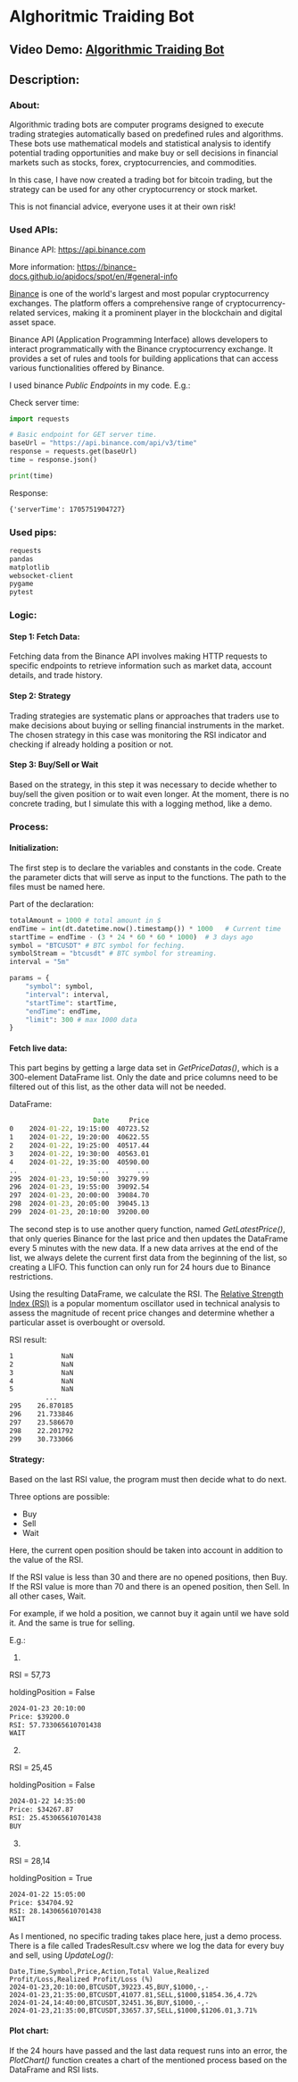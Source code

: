  # Alghoritmic Traiding Bot

 ## Video Demo: [Algorithmic Traiding Bot](https://www.youtube.com/watch?v=BOiA40Xfmg0) 

 ## Description:

 ### About:
Algorithmic trading bots are computer programs designed to execute trading strategies automatically based on predefined rules and algorithms. These bots use mathematical models and statistical analysis to identify potential trading opportunities and make buy or sell decisions in financial markets such as stocks, forex, cryptocurrencies, and commodities.

In this case, I have now created a trading bot for bitcoin trading, but the strategy can be used for any other cryptocurrency or stock market.

This is not financial advice, everyone uses it at their own risk!

### Used APIs:
Binance API: https://api.binance.com

More information: https://binance-docs.github.io/apidocs/spot/en/#general-info

[Binance](https://www.binance.com/en) is one of the world's largest and most popular cryptocurrency exchanges. The platform offers a comprehensive range of cryptocurrency-related services, making it a prominent player in the blockchain and digital asset space.

Binance API (Application Programming Interface) allows developers to interact programmatically with the Binance cryptocurrency exchange. It provides a set of rules and tools for building applications that can access various functionalities offered by Binance.

I used binance *Public Endpoints*  in my code. E.g.:

Check server time:
```python
import requests

# Basic endpoint for GET server time.
baseUrl = "https://api.binance.com/api/v3/time"
response = requests.get(baseUrl)
time = response.json()

print(time)
```

Response:
```cmd
{'serverTime': 1705751904727}
```

### Used pips:
```txt
requests
pandas
matplotlib
websocket-client
pygame
pytest
```

### Logic:
#### Step 1: Fetch Data:
Fetching data from the Binance API involves making HTTP requests to specific endpoints to retrieve information such as market data, account details, and trade history.

#### Step 2: Strategy
Trading strategies are systematic plans or approaches that traders use to make decisions about buying or selling financial instruments in the market. The chosen strategy in this case was monitoring the RSI indicator and checking if already holding a position or not.

#### Step 3: Buy/Sell or Wait
Based on the strategy, in this step it was necessary to decide whether to buy/sell the given position or to wait even longer. At the moment, there is no concrete trading, but I simulate this with a logging method, like a demo.

### Process:
#### Initialization:
The first step is to declare the variables and constants in the code. Create the parameter dicts that will serve as input to the functions. The path to the files must be named here.

Part of the declaration:
```python
totalAmount = 1000 # total amount in $
endTime = int(dt.datetime.now().timestamp()) * 1000   # Current time
startTime = endTime - (3 * 24 * 60 * 60 * 1000)  # 3 days ago 
symbol = "BTCUSDT" # BTC symbol for feching.
symbolStream = "btcusdt" # BTC symbol for streaming.
interval = "5m"
```

```python
params = {
    "symbol": symbol,
    "interval": interval, 
    "startTime": startTime,
    "endTime": endTime,
    "limit": 300 # max 1000 data
}
```

#### Fetch live data:
This part begins by getting a large data set in *GetPriceDatas()*, which is a 300-element DataFrame list. Only the date and price columns need to be filtered out of this list, as the other data will not be needed.

DataFrame:
```cmd
                     Date     Price
0    2024-01-22, 19:15:00  40723.52
1    2024-01-22, 19:20:00  40622.55
2    2024-01-22, 19:25:00  40517.44
3    2024-01-22, 19:30:00  40563.01
4    2024-01-22, 19:35:00  40590.00
..                    ...       ...
295  2024-01-23, 19:50:00  39279.99
296  2024-01-23, 19:55:00  39092.54
297  2024-01-23, 20:00:00  39084.70
298  2024-01-23, 20:05:00  39045.13
299  2024-01-23, 20:10:00  39200.00
```

The second step is to use another query function, named *GetLatestPrice()*, that only queries Binance for the last price and then updates the DataFrame every 5 minutes with the new data. If a new data arrives at the end of the list, we always delete the current first data from the beginning of the list, so creating a LIFO. This function can only run for 24 hours due to Binance restrictions.

Using the resulting DataFrame, we calculate the RSI. The [Relative Strength Index (RSI)](https://en.wikipedia.org/wiki/Relative_strength_index) is a popular momentum oscillator used in technical analysis to assess the magnitude of recent price changes and determine whether a particular asset is overbought or oversold.

RSI result:
```cmd
1            NaN
2            NaN
3            NaN
4            NaN
5            NaN
         ...
295    26.870185
296    21.733846
297    23.586670
298    22.201792
299    30.733066
```

#### Strategy:
Based on the last RSI value, the program must then decide what to do next. 

Three options are possible:

- Buy
- Sell
- Wait

Here, the current open position should be taken into account in addition to the value of the RSI. 

If the RSI value is less than 30 and there are no opened positions, then Buy.
If the RSI value is more than 70 and there is an opened position, then Sell.
In all other cases, Wait.

For example, if we hold a position, we cannot buy it again until we have sold it. And the same is true for selling.

E.g.:

1.

RSI = 57,73

holdingPosition = False
```cmd
2024-01-23 20:10:00
Price: $39200.0
RSI: 57.733065610701438
WAIT
```

2.

RSI = 25,45

holdingPosition = False
```cmd
2024-01-22 14:35:00
Price: $34267.87
RSI: 25.453065610701438
BUY
```

3.

RSI = 28,14

holdingPosition = True
```cmd
2024-01-22 15:05:00
Price: $34704.92
RSI: 28.143065610701438
WAIT
```

As I mentioned, no specific trading takes place here, just a demo process.
There is a file called TradesResult.csv where we log the data for every buy and sell, using *UpdateLog()*:
```csv
Date,Time,Symbol,Price,Action,Total Value,Realized Profit/Loss,Realized Profit/Loss (%)
2024-01-23,20:10:00,BTCUSDT,39223.45,BUY,$1000,-,-
2024-01-23,21:35:00,BTCUSDT,41077.81,SELL,$1000,$1854.36,4.72%
2024-01-24,14:40:00,BTCUSDT,32451.36,BUY,$1000,-,-
2024-01-23,21:35:00,BTCUSDT,33657.37,SELL,$1000,$1206.01,3.71%

```

#### Plot chart:
If the 24 hours have passed and the last data request runs into an error, the *PlotChart()* function creates a chart of the mentioned process based on the DataFrame and RSI lists.
